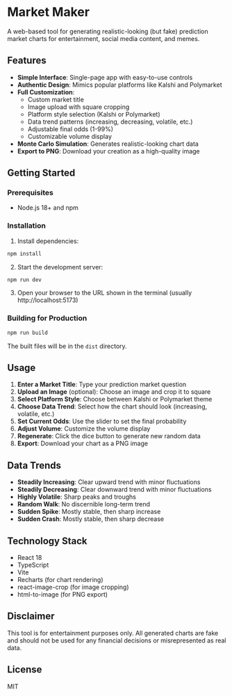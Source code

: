 # Market Maker

A web-based tool for generating realistic-looking (but fake) prediction market charts for entertainment, social media content, and memes.

## Features

- **Simple Interface**: Single-page app with easy-to-use controls
- **Authentic Design**: Mimics popular platforms like Kalshi and Polymarket
- **Full Customization**:
  - Custom market title
  - Image upload with square cropping
  - Platform style selection (Kalshi or Polymarket)
  - Data trend patterns (increasing, decreasing, volatile, etc.)
  - Adjustable final odds (1-99%)
  - Customizable volume display
- **Monte Carlo Simulation**: Generates realistic-looking chart data
- **Export to PNG**: Download your creation as a high-quality image

## Getting Started

### Prerequisites

- Node.js 18+ and npm

### Installation

1. Install dependencies:
```bash
npm install
```

2. Start the development server:
```bash
npm run dev
```

3. Open your browser to the URL shown in the terminal (usually http://localhost:5173)

### Building for Production

```bash
npm run build
```

The built files will be in the `dist` directory.

## Usage

1. **Enter a Market Title**: Type your prediction market question
2. **Upload an Image** (optional): Choose an image and crop it to square
3. **Select Platform Style**: Choose between Kalshi or Polymarket theme
4. **Choose Data Trend**: Select how the chart should look (increasing, volatile, etc.)
5. **Set Current Odds**: Use the slider to set the final probability
6. **Adjust Volume**: Customize the volume display
7. **Regenerate**: Click the dice button to generate new random data
8. **Export**: Download your chart as a PNG image

## Data Trends

- **Steadily Increasing**: Clear upward trend with minor fluctuations
- **Steadily Decreasing**: Clear downward trend with minor fluctuations
- **Highly Volatile**: Sharp peaks and troughs
- **Random Walk**: No discernible long-term trend
- **Sudden Spike**: Mostly stable, then sharp increase
- **Sudden Crash**: Mostly stable, then sharp decrease

## Technology Stack

- React 18
- TypeScript
- Vite
- Recharts (for chart rendering)
- react-image-crop (for image cropping)
- html-to-image (for PNG export)

## Disclaimer

This tool is for entertainment purposes only. All generated charts are fake and should not be used for any financial decisions or misrepresented as real data.

## License

MIT
